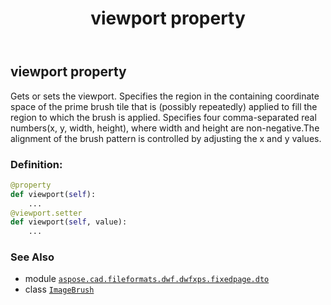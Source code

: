 ﻿---
title: viewport property
second_title: Aspose.CAD for Python via .NET API References
description: 
type: docs
weight: 100
url: /python-net/aspose.cad.fileformats.dwf.dwfxps.fixedpage.dto/imagebrush/viewport/
is_root: false
---

## viewport property


Gets or sets the viewport.
Specifies the region in the containing coordinate space of
the prime brush tile that is (possibly repeatedly) applied
to fill the region to which the brush is applied.
Specifies four comma-separated real numbers(x, y, width, height),
where width and height are non-negative.The alignment of
the brush pattern is controlled by adjusting the x and y values.
### Definition:
```python
@property
def viewport(self):
    ...
@viewport.setter
def viewport(self, value):
    ...
```

### See Also
* module [`aspose.cad.fileformats.dwf.dwfxps.fixedpage.dto`](../../)
* class [`ImageBrush`](/cad/python-net/aspose.cad.fileformats.dwf.dwfxps.fixedpage.dto/imagebrush)
